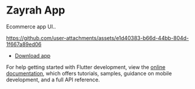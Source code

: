 # Zayrah App

Ecommerce app UI..


https://github.com/user-attachments/assets/e1d40383-b66d-44bb-804d-1f667a89ed06



- [Download app](https://github.com/CodeWithAmmar1/Zayrah-App/releases/download/v1.0.9/app-release.ap](https://github.com/CodeWithAmmar1/Zayrah-App/releases/download/v1.0.9/app-release.apk)k)

For help getting started with Flutter development, view the
[online documentation](https://docs.flutter.dev/), which offers tutorials,
samples, guidance on mobile development, and a full API reference.
